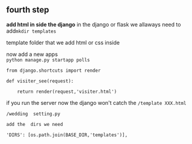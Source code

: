 ## fourth step

**add html in side the django**
in the django or flask we allaways need to 
add`mkdir templates` 


template folder that we add html or css inside  


now add a new apps  
`python manage.py startapp polls`


```
from django.shortcuts import render

def visiter_see(request):

    return render(request,'visiter.html')
```
if you run the server now the django won't catch the  `/template XXX.html` 

```
/wedding  setting.py

add the  dirs we need

'DIRS': [os.path.join(BASE_DIR,'templates')],
```